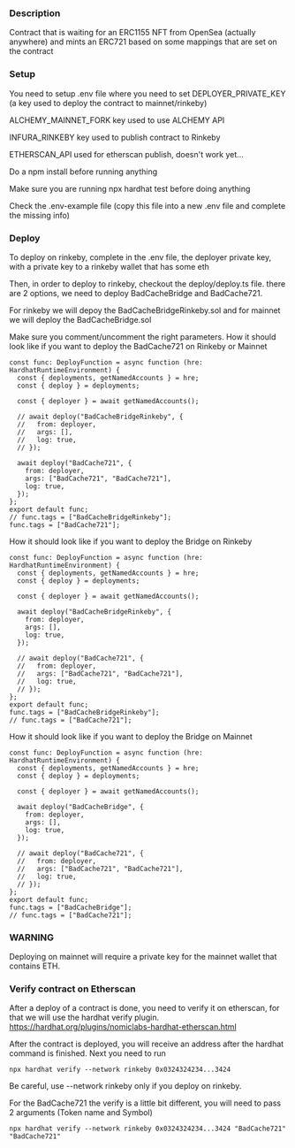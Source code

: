 ### Description

Contract that is waiting for an ERC1155 NFT from OpenSea (actually anywhere) and mints an ERC721 based on some mappings that are set on the contract

### Setup

You need to setup .env file where you need to set DEPLOYER_PRIVATE_KEY (a key used to deploy the contract to mainnet/rinkeby)

ALCHEMY_MAINNET_FORK key used to use ALCHEMY API

INFURA_RINKEBY key used to publish contract to Rinkeby

ETHERSCAN_API used for etherscan publish, doesn't work yet...

Do a npm install before running anything

Make sure you are running npx hardhat test before doing anything

Check the .env-example file (copy this file into a new .env file and complete the missing info)

### Deploy

To deploy on rinkeby, complete in the .env file, the deployer private key, with a private key to a rinkeby wallet that has some eth

Then, in order to deploy to rinkeby, checkout the deploy/deploy.ts file. there are 2 options, we need to deploy BadCacheBridge and
BadCache721. 

For rinkeby we will depoy the BadCacheBridgeRinkeby.sol and for mainnet we will deploy the BadCacheBridge.sol

Make sure you comment/uncomment the right parameters. 
How it should look like if you want to deploy the BadCache721 on Rinkeby or Mainnet
```
const func: DeployFunction = async function (hre: HardhatRuntimeEnvironment) {
  const { deployments, getNamedAccounts } = hre;
  const { deploy } = deployments;

  const { deployer } = await getNamedAccounts();

  // await deploy("BadCacheBridgeRinkeby", {
  //   from: deployer,
  //   args: [],
  //   log: true,
  // });

  await deploy("BadCache721", {
    from: deployer,
    args: ["BadCache721", "BadCache721"],
    log: true,
  });
};
export default func;
// func.tags = ["BadCacheBridgeRinkeby"];
func.tags = ["BadCache721"];
```
How it should look like if you want to deploy the Bridge on Rinkeby
```
const func: DeployFunction = async function (hre: HardhatRuntimeEnvironment) {
  const { deployments, getNamedAccounts } = hre;
  const { deploy } = deployments;

  const { deployer } = await getNamedAccounts();

  await deploy("BadCacheBridgeRinkeby", {
    from: deployer,
    args: [],
    log: true,
  });

  // await deploy("BadCache721", {
  //   from: deployer,
  //   args: ["BadCache721", "BadCache721"],
  //   log: true,
  // });
};
export default func;
func.tags = ["BadCacheBridgeRinkeby"];
// func.tags = ["BadCache721"];
```

How it should look like if you want to deploy the Bridge on Mainnet

```
const func: DeployFunction = async function (hre: HardhatRuntimeEnvironment) {
  const { deployments, getNamedAccounts } = hre;
  const { deploy } = deployments;

  const { deployer } = await getNamedAccounts();

  await deploy("BadCacheBridge", {
    from: deployer,
    args: [],
    log: true,
  });

  // await deploy("BadCache721", {
  //   from: deployer,
  //   args: ["BadCache721", "BadCache721"],
  //   log: true,
  // });
};
export default func;
func.tags = ["BadCacheBridge"];
// func.tags = ["BadCache721"];
```

### WARNING
Deploying on mainnet will require a private key for the mainnet wallet that contains ETH.

### Verify contract on Etherscan
After a deploy of a contract is done, you need to verify it on etherscan, for that we will use the hardhat verify plugin.
https://hardhat.org/plugins/nomiclabs-hardhat-etherscan.html 

After the contract is deployed, you will receive an address after the hardhat command is finished. Next you need to run
```
npx hardhat verify --network rinkeby 0x0324324234...3424
```

Be careful, use --network rinkeby only if you deploy on rinkeby.

For the BadCache721 the verify is a little bit different, you will need to pass 2 arguments (Token name and Symbol)

```
npx hardhat verify --network rinkeby 0x0324324234...3424 "BadCache721" "BadCache721"
```
